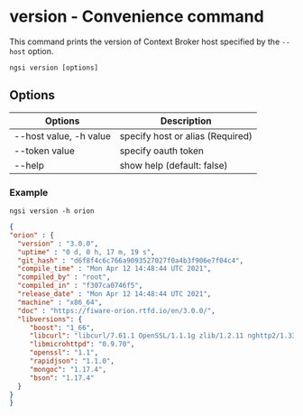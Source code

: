 # version - Convenience command

This command prints the version of Context Broker host specified by the `--host` option.

```console
ngsi version [options]
```

## Options

| Options                         | Description                      |
| ------------------------------- | -------------------------------- |
| --host value, -h value          | specify host or alias (Required) |
| --token value                   | specify oauth token              |
| --help                          | show help (default: false)       |

### Example

```console
ngsi version -h orion
```

```json
{
"orion" : {
  "version" : "3.0.0",
  "uptime" : "0 d, 0 h, 17 m, 19 s",
  "git_hash" : "d6f8f4c6c766a9093527027f0a4b3f906e7f04c4",
  "compile_time" : "Mon Apr 12 14:48:44 UTC 2021",
  "compiled_by" : "root",
  "compiled_in" : "f307ca0746f5",
  "release_date" : "Mon Apr 12 14:48:44 UTC 2021",
  "machine" : "x86_64",
  "doc" : "https://fiware-orion.rtfd.io/en/3.0.0/",
  "libversions": {
     "boost": "1_66",
     "libcurl": "libcurl/7.61.1 OpenSSL/1.1.1g zlib/1.2.11 nghttp2/1.33.0",
     "libmicrohttpd": "0.9.70",
     "openssl": "1.1",
     "rapidjson": "1.1.0",
     "mongoc": "1.17.4",
     "bson": "1.17.4"
  }
}
}
```
